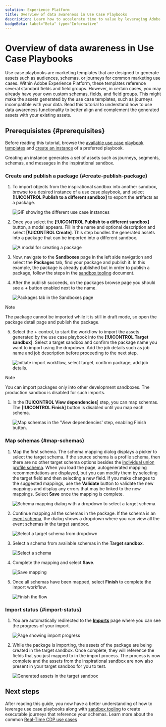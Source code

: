 ```yaml
---
solution: Experience Platform
title: Overview of data awareness in Use Case Playbooks
description: Learn how to accelerate time to value by leveraging Adobe standard fields and field groups
badgeBeta: label="Beta" type="Informative"
---
```


# Overview of data awareness in Use Case Playbooks

Use case playbooks are marketing templates that are designed to generate assets such as audiences, schemas, or journeys for common marketing use cases. Within Adobe Experience Platform, these templates reference several standard fields and field groups. However, in certain cases, you may already have your own custom schemas, fields, and field groups. This might make the assets generated by the use case templates, such as journeys incompatible with your data. Read this tutorial to understand how to use data awareness functionality to better align and complement the generated assets with your existing assets.

## Prerequisistes {#prerequisites}

Before reading this tutorial, browse the [available use case playbook templates](https://experienceleague.adobe.com/docs/experience-platform/use-case-playbooks/playbooks/discover.html?lang=en#search-and-filter) and [create an instance](https://experienceleague.adobe.com/docs/experience-platform/use-case-playbooks/playbooks/create-share-reuse.html?lang=en#create-playbook-instance) of a preferred playbook.

Creating an instance generates a set of assets such as journeys, segments, schemas, and messages in the inspirational sandbox.

### Create and publish a package {#create-publish-package}

1. To import objects from the inspirational sandbox into another sandbox, browse to a desired instance of a use case playbook, and select **[!UICONTROL Publish to a different sandbox]** to export the artifacts as a package.

    ![GIF showing the different use case instances](/help/use-case-playbooks/assets/playbooks/data-awareness/browse-to-existing-instances-of-playbook.gif)

2. Once you select the **[!UICONTROL Publish to a different sandbox]** button, a modal appears. Fill in the name and optional description and select **[!UICONTROL Create]**. This step bundles the generated assets into a package that can be imported into a different sandbox.

    ![A modal for creating a package](/help/use-case-playbooks/assets/playbooks/data-awareness/create-package-modal.png)

3. Now, navigate to the **Sandboxes** page in the left side navigation and select the **Packages** tab, find your package and publish it. In this example, the package is already published but in order to publish a package, follow the steps in the [sandbox tooling](/help/sandboxes/ui/sandbox-tooling.md) document. 

4. After the publish succeeds, on the packages browse page you should see a **+** button enabled next to the name. 

    ![Packages tab in the Sandboxes page](/help/use-case-playbooks/assets/playbooks/data-awareness/packages.png)

>[!NOTE]
>
> The package cannot be imported while it is still in draft mode, so open the package detail page and publish the package.

5. Select the **+** control, to start the workflow to import the assets generated by the use case playbook into the **[!UICONTROL Target sandbox]**. Select a target sandbox and confirm the package name you want to import using the dropdown. Add the job details such as job name and job description before proceeding to the next step.

    ![Initiate import workflow, select target, confirm package, add job details.](/help/use-case-playbooks/assets/playbooks/data-awareness/import-package-import-settings.png)

>[!NOTE]
>
> You can import packages only into other development sandboxes. The production sandbox is disabled for such imports.

1. In the **[!UICONTROL View dependencies]** step, you can map schemas. The **[!UICONTROL Finish]** button is disabled until you map each schema.

    ![Map schemas in the 'View dependencies' step, enabling Finish button.](/help/use-case-playbooks/assets/playbooks/data-awareness/import-package-view-dependencies.png)

### Map schemas {#map-schemas}

1. Map the first schema. The schema mapping dialog displays a picker to select the target schema. If the source schema is a profile schema, then there are no other target schema options besides the [individual union profile schema](/help/xdm/classes/individual-profile.md). When you load the page, autogenerated mapping recommendations are displayed, but you can modify them by selecting the target field and then selecting a new field. If you make changes to the suggested mappings, use the **Validate** button to validate the new mappings and display any errors that may be linked to the new mappings. Select **Save** once the mapping is complete.

   ![Schema mapping dialog with a dropdown to select a target schema.](/help/use-case-playbooks/assets/playbooks/data-awareness/map-to-existing-fields.png)

2. Continue mapping all the schemas in the package. If the schema is an [event schema](/help/xdm/classes/experienceevent.md), the dialog shows a dropdown where you can view all the event schemas in the target sandbox.

   ![Select a target schema from dropdown](/help/use-case-playbooks/assets/playbooks/data-awareness/map-to-event-schema.png)

3. Select a schema from available schemas in the **Target sandbox**.

   ![Select a schema](/help/use-case-playbooks/assets/playbooks/data-awareness/map-to-available-schemas.png)

4. Complete the mapping and select **Save**.

   ![Save mapping](/help/use-case-playbooks/assets/playbooks/data-awareness/map-to-existing-modal.png)

5. Once all schemas have been mapped, select **Finish** to complete the import workflow.

   ![Finish the flow](/help/use-case-playbooks/assets/playbooks/data-awareness/complete-flow.png)

### Import status {#import-status}

1. You are automatically redirected to the [**Imports**](/help/sandboxes/ui/sandbox-tooling.md) page where you can see the progress of your import.

    ![Page showing import progress](/help/use-case-playbooks/assets/playbooks/data-awareness/import-progress.png)

2. While the package is importing, the assets of the package are being created in the target sandbox. Once complete, they will reference the fields that you just mapped to in the import process. The process is now complete and the assets from the inspirational sandbox are now also present in your target sandbox for you to test.

    ![Generated assets in the target sandbox](/help/use-case-playbooks/assets/playbooks/data-awareness/packages.png)

## Next steps

After reading this guide, you now have a better understanding of how to leverage use case playbooks along with [sandbox tooling](/help/sandboxes/ui/sandbox-tooling.md) to create executable journeys that reference your schemas. Learn more about the common [Real-Time CDP use cases](/help/rtcdp/use-case-guides/intelligent-re-engagement/intelligent-re-engagement.md)